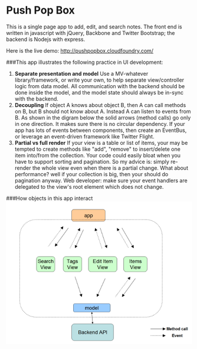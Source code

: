 Push Pop Box
==========

This is a single page app to add, edit, and search notes. The front end is written in javascript with jQuery, Backbone and Twitter Bootstrap; the backend is Nodejs with express.

Here is the live demo: http://pushpopbox.cloudfoundry.com/

###This app illustrates the following practice in UI development:
1. **Separate presentation and model**
Use a MV-whatever library/framework, or write your own, to help separate view/controller logic from data model.
All communication with the backend should be done inside the model, and the model state should always be in-sync with the backend.
2. **Decoupling**
If object A knows about object B, then A can call methods on B, but B should not know about A. Instead A can listen to events from B. As shown in the digram below the solid arrows (method calls) go only in one direction. It makes sure there is no circular dependency.
If your app has lots of events between components, then create an EventBus, or leverage an event-driven framework like Twitter Flight. 
3. **Partial vs full render** If your view is a table or list of items, your may be tempted to create methods like "add", "remove" to insert/delete one item into/from the collection. Your code could easily bloat when you have to support sorting and pagination. So my advice is: simply re-render the whole view even when there is a partial change. What about performance? well if your collection is big, then your should do pagination anyway. Web developer: make sure your event handlers are delegated to the view's root element which does not change.

###How objects in this app interact
![Alt text](pushpopbox.png?raw=true)
